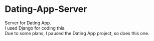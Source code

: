 # Dating-App-Server
Server for Dating App.  
I used Django for coding this.  
Due to some plans, I paused the Dating App project, so does this one.  
